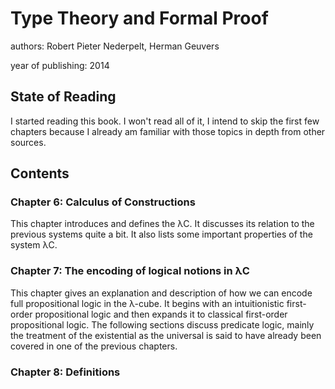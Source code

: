 # Type Theory and Formal Proof

authors: Robert Pieter Nederpelt, Herman Geuvers

year of publishing: 2014


## State of Reading
I started reading this book.
I won't read all of it, I intend to skip the first few chapters because I already am familiar with those topics in depth from other sources.


## Contents


### Chapter 6: Calculus of Constructions
This chapter introduces and defines the λC.
It discusses its relation to the previous systems quite a bit.
It also lists some important properties of the system λC.


### Chapter 7: The encoding of logical notions in λC
This chapter gives an explanation and description of how we can encode full propositional logic in the λ-cube.
It begins with an intuitionistic first-order propositional logic and then expands it to classical first-order propositional logic.
The following sections discuss predicate logic, mainly the treatment of the existential as the universal is said to have already been covered in one of the previous chapters.


### Chapter 8: Definitions